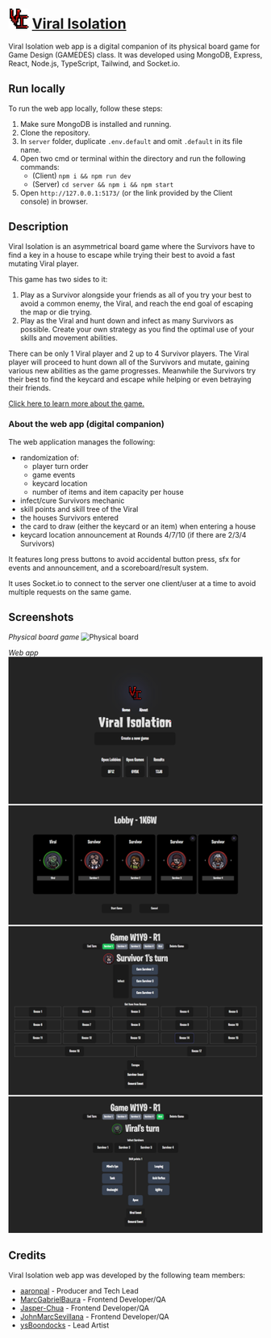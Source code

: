 # <img src="./public/viral-isolation.svg" alt="html5" width="40" height="40"/> [Viral Isolation](http://viral-isolation.pages.dev)

Viral Isolation web app is a digital companion of its physical board game for Game Design (GAMEDES) class. It was developed using MongoDB, Express, React, Node.js, TypeScript, Tailwind, and Socket.io.

## Run locally
To run the web app locally, follow these steps:

1. Make sure MongoDB is installed and running.
2. Clone the repository.
3. In `server` folder, duplicate `.env.default` and omit `.default` in its file name.
4. Open two cmd or terminal within the directory and run the following commands:
   - (Client) `npm i && npm run dev`
   - (Server) `cd server && npm i && npm start`
5. Open `http://127.0.0.1:5173/` (or the link provided by the Client console) in browser.

## Description

Viral Isolation is an asymmetrical board game where the Survivors have to find a key in a house to escape while trying their best to avoid a fast mutating Viral player.

This game has two sides to it:
1. Play as a Survivor alongside your friends as all of you try your best to avoid a common enemy, the Viral, and reach the end goal of escaping the map or die trying.
2. Play as the Viral and hunt down and infect as many Survivors as possible. Create your own strategy as you find the optimal use of your skills and movement abilities.

There can be only 1 Viral player and 2 up to 4 Survivor players. The Viral player will proceed to hunt down all of the Survivors and mutate, gaining various new abilities as the game progresses. Meanwhile the Survivors try their best to find the keycard and escape while helping or even betraying their friends.

[Click here to learn more about the game.](https://viral-isolation.pages.dev/about)

### About the web app (digital companion)

The web application manages the following:
-  randomization of:
   - player turn order
   - game events
   - keycard location
   - number of items and item capacity per house
- infect/cure Survivors mechanic
- skill points and skill tree of the Viral
- the houses Survivors entered
- the card to draw (either the keycard or an item) when entering a house
- keycard location announcement at Rounds 4/7/10 (if there are 2/3/4 Survivors)

It features long press buttons to avoid accidental button press, sfx for events and announcement, and a scoreboard/result system.

It uses Socket.io to connect to the server one client/user at a time to avoid multiple requests on the same game.

## Screenshots
*Physical board game*
![Physical board](./screenshots/board.png)

*Web app*
![Home](./screenshots/home.png)
![Lobby](./screenshots/lobby.png)
![Survivor turn](./screenshots/survivor-turn.png)
![Viral turn](./screenshots/viral-turn.png)

## Credits

Viral Isolation web app was developed by the following team members:

- [aaronpal](https://github.com/ubergonmx) - Producer and Tech Lead
- [MarcGabrielBaura](https://github.com/MarcGabrielBaura) - Frontend Developer/QA
- [Jasper-Chua](https://github.com/Jasper-Chua) - Frontend Developer/QA
- [JohnMarcSevillana](https://github.com/JohnMarcSevillana) - 
Frontend Developer/QA
- [ysBoondocks](https://github.com/ysBoondocks) - Lead Artist